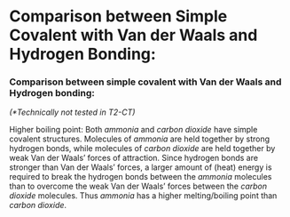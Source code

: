 # Comparison between Simple Covalent with Van der Waals and Hydrogen Bonding:

### **Comparison between simple covalent with Van der Waals and Hydrogen bonding:** <a href="#_ykig8pbxnu0r" id="_ykig8pbxnu0r"></a>

_(\*Technically not tested in T2-CT)_

Higher boiling point: Both _ammonia_ and _carbon dioxide_ have simple covalent structures. Molecules of _ammonia_ are held together by strong hydrogen bonds, while molecules of _carbon dioxide_ are held together by weak Van der Waals’ forces of attraction. Since hydrogen bonds are stronger than Van der Waals’ forces, a larger amount of (heat) energy is required to break the hydrogen bonds between the _ammonia_ molecules than to overcome the weak Van der Waals’ forces between the _carbon dioxide_ molecules. Thus _ammonia_ has a higher melting/boiling point than _carbon dioxide_.

